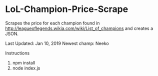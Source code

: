# LoL-Champion-Price-Scrape

Scrapes the price for each champion found in http://leagueoflegends.wikia.com/wiki/List_of_champions and creates a JSON.

Last Updated: Jan 10, 2019
Newest champ: Neeko

Instructions

1. npm install
2. node index.js

